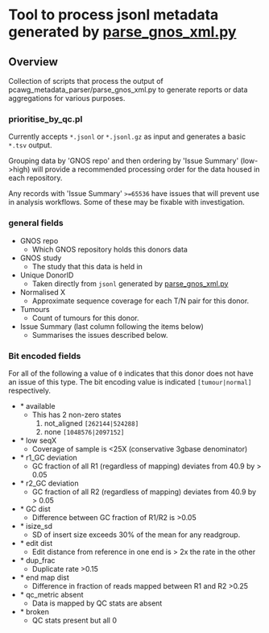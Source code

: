 # Tool to process jsonl metadata generated by [parse_gnos_xml.py](../pcawg_metadata_parser/)

## Overview
Collection of scripts that process the output of pcawg_metadata_parser/parse_gnos_xml.py to generate
reports or data aggregations for various purposes.

### prioritise_by_qc.pl
Currently accepts ``*.jsonl`` or ``*.jsonl.gz`` as input and generates a basic ``*.tsv`` output.

Grouping data by 'GNOS repo' and then ordering by 'Issue Summary' (low->high) will
provide a recommended processing order for the data housed in each repository.

Any records with 'Issue Summary' ``>=65536`` have issues that will prevent use in analysis workflows.  Some of these may be fixable with investigation.

### general fields
* GNOS repo
  * Which GNOS repository holds this donors data
* GNOS study
  * The study that this data is held in
* Unique DonorID
  * Taken directly from ``jsonl`` generated by [parse_gnos_xml.py](../pcawg_metadata_parser/)
* Normalised X
  * Approximate sequence coverage for each T/N pair for this donor.
* Tumours
  * Count of tumours for this donor.
* Issue Summary (last column following the items below)
  * Summarises the issues described below.

### Bit encoded fields
For all of the following a value of ``0`` indicates that this donor does not have an issue of this type.  The bit encoding value is indicated ``[tumour|normal]`` respectively.

* \* available
  * This has 2 non-zero states
    1. not_aligned ``[262144|524288]``
    1. none ``[1048576|2097152]``
* \* low seqX
  * Coverage of sample is <25X (conservative 3gbase denominator)
* \* r1_GC deviation
  * GC fraction of all R1 (regardless of mapping) deviates from 40.9 by > 0.05
* \* r2_GC deviation
  * GC fraction of all R2 (regardless of mapping) deviates from 40.9 by > 0.05
* \* GC dist
  * Difference between GC fraction of R1/R2 is >0.05
* \* isize_sd
  * SD of insert size exceeds 30% of the mean for any readgroup.
* \* edit dist
  * Edit distance from reference in one end is > 2x the rate in the other
* \* dup_frac
  * Duplicate rate >0.15
* \* end map dist
  * Difference in fraction of reads mapped between R1 and R2 >0.25
* \* qc_metric absent
  * Data is mapped by QC stats are absent
* \* broken
  * QC stats present but all 0
